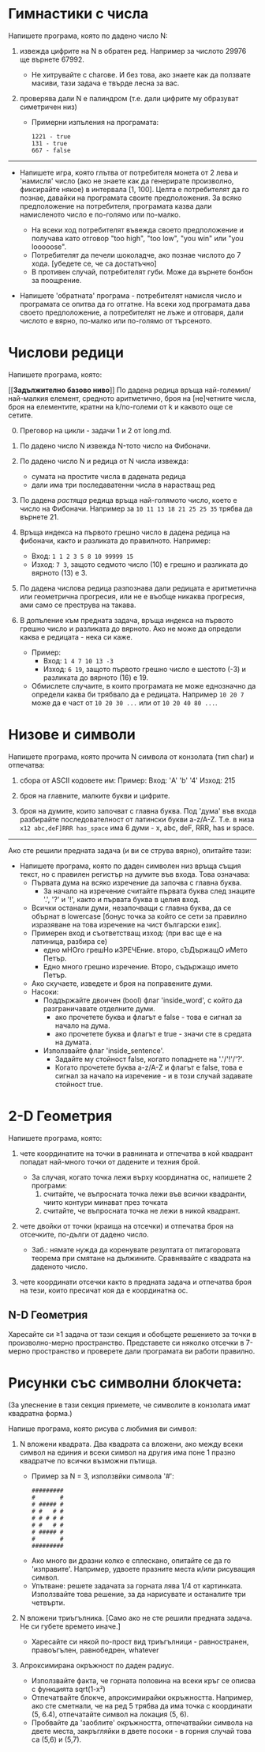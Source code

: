 # Гимнастики с числа
Напишете програма, която по дадено число N:

1. извежда цифрите на N в обратен ред. Например за числото 29976 ще върнете 67992.
    - Не хитрувайте с charове. И без това, ако знаете как да ползвате масиви, тази задача е твърде лесна за вас.

2. проверява дали N е палиндром (т.е. дали цифрите му образуват симетричен низ)
    - Примерни изпъления на програмата:
        ```
       1221 - true
       131 - true
       667 - false
       ```

---

* Напишете игра, която глътва от потребителя монета от 2 лева и 'намисля' число (ако не знаете как да генерирате произволно, фиксирайте някое) в интервала [1, 100]. Целта е потребителят да го познае, давайки на програмата своите предположения. За всяко предположение на потребителя, програмата казва дали намисленото число е по-голямо или по-малко.
    - На всеки ход потребителят въвежда своето предположение и получава като отговор "too high", "too low", "you win" или "you looooose".
    - Потребителят да печели шоколадче, ако познае числото до 7 хода. [убедете се, че са достатъчно]
    - В противен случай, потребителят губи. Може да върнете бонбон за поощрение.

* Напишете 'обратната' програма - потребителят намисля число и програмата се опитва да го отгатне. На всеки ход програмата дава своето предположение, а потребителят не лъже и отговаря, дали числото е вярно, по-малко или по-голямо от търсеното.

# Числови редици

Напишете програма, която:

[[**Задължително базово ниво**]] По дадена редица връща най-големия/най-малкия елемент, средното аритметично, броя на [не]четните числа, броя на елементите, кратни на k/по-големи от k и каквото още се сетите.

0. Преговор на цикли - задачи 1 и 2 от long.md.

1. По дадено число N извежда N-тото число на Фибоначи.

2. По дадено число N и редица от N числа извежда:
    - сумата на простите числа в дадената редица
    - дали има три последаватенни числа в нарастващ ред

3. По дадена _растяща_ редица връща най-голямото число, което е число на Фибоначи. Например за `10 11 13 18 21 25 25 35` трябва да върнете 21.

4. Връща индекса на първото грешно число в дадена редица на фибоначи, както и разликата до правилното. Например:
    - Вход: `1 1 2 3 5 8 10 99999 15`
    - Изход: `7 3`, защото седмото число (10) е грешно и разликата до вярното (13) е 3.

5. По дадена числова редица разпознава дали редицата е аритметична или геометрична прогресия, или не е въобще никаква прогресия, ами само се преструва на такава.

6. В допъление към предната задача, връща индекса на първото грешно число и разликата до вярното. Ако не може да определи каква е редицата - нека си каже.
    - Пример:
        - Вход: `1 4 7 10 13 -3`
        - Изход: `6 19`, защото първото грешно число е шестото (-3) и разликата до вярното (16) е 19.
    - Обмислете случаите, в които програмата не може еднозначно да определи каква би трябвало да е редицата. Например `10 20 7` може да е част от `10 20 30 ...` или от `10 20 40 80 ...`.

# Низове и символи

Напишете програма, която прочита N символа от конзолата (тип char) и отпечатва:

1. сбора от ASCII кодовете им:
    Пример: Вход: 'A' 'b' '4'
            Изход: 215

2. броя на главните, малките букви и цифрите.

3. броя на думите, които започват с главна буква. Под 'дума' във входа разбирайте последователност от латински букви a-z/A-Z. Т.е. в низа `x12 abc,deF]RRR has_space` има 6 думи - x, abc, deF, RRR, has и space.

---

Ако сте решили предната задача (и ви се струва вярно), опитайте тази:

* Напишете програма, която по даден символен низ връща същия текст, но с правилен регистър на думите във входа. Това означава:
    - Първата дума на всяко изречение да започва с главна буква.
        - За начало на изречение считайте първата буква след знаците '.', '?' и '!', както и първата буква в целия вход.
    - Всички останали думи, незапочващи с главна буква, да се обърнат в lowercase [бонус точка за който се сети за правилно изразяване на това изречение на чист български език].
    - Примерен вход и съответстващ изход: (при вас ще е на латиница, разбира се)
        - едно мНОго грешНо иЗРЕЧЕние. второ, сЪДържащО иМето Петър.
        - Едно много грешно изречение. Второ, съдържащо името Петър.
    - Ако скучаете, изведете и броя на поправените думи.
    - Насоки:
        - Поддържайте двоичен (bool) флаг 'inside_word', с който да разграничавате отделните думи.
            - ако прочетете буква и флагът е false - това е сигнал за начало на дума.
            - ако прочетете буква и флагът е true - значи сте в средата на думата.
        - Използвайте флаг 'inside_sentence'.
            - Задайте му стойност false, когато попаднете на '.'/'!'/'?'.
            - Когато прочетете буква a-z/A-Z и флагът е false, това е сигнал за начало на изречение - и в този случай задавате стойност true.

# 2-D Геометрия

Напишете програма, която:

1. чете координатите на точки в равнината и отпечатва в кой квадрант попадат най-много точки от дадените и техния брой.
    - За случая, когато точка лежи върху координатна ос, напишете 2 програми:
        1. считайте, че въпросната точка лежи във всички квадранти, чиито контури минават през точката
        2. считайте, че въпросната точка не лежи в никой квадрант.

2. чете двойки от точки (краища на отсечки) и отпечатва броя на отсечките, по-дълги от дадено число.
    - Заб.: нямате нужда да коренувате резултата от питагоровата теорема при смятане на дължините. Сравнявайте с квадрата на даденото число.

3. чете координати отсечки както в предната задача и отпечатва броя на тези, които пресичат коя да е координатна ос.

## N-D Геометрия
Харесайте си ≥1 задача от тази секция и обобщете решението за точки в произволно-мерно пространство. Представете си няколко отсечки в 7-мерно пространство и проверете дали програмата ви работи правилно.

# Рисунки със символни блокчета:

(За улеснение в тази секция приемете, че символите в конзолата имат квадратна форма.)

Напише програма, която рисува с любимия ви символ:

1. N вложени квадрата. Два квадрата са вложени, ако между всеки символ на единия и всеки символ на другия има поне 1 празно квадратче по всички възможни пътища.
    - Пример за N = 3, използвйки символа '#':
        ```
        #########
        #       #
        # ##### #
        # #   # #
        # # # # #
        # #   # #
        # ##### #
        #       #
        #########
        ```
    - Ако много ви дразни колко е сплескано, опитайте се да го 'изправите'. Например, удвоете празните места и/или рисуващия символ.
    - Упътване: решете задачата за горната лява 1/4 от картинката. Използвайте това решение, за да нарисувате и останалите три четвърти.

2. N вложени триъгълника. [Само ако не сте решили предната задача. Не си губете времето иначе.]
    - Харесайте си някой по-прост вид триъгълници - равностранен, правоъгълен, равнобедрен, whatever

3. Апроксимирана окръжност по даден радиус.
    - Използвайте факта, че горната половина на всеки кръг се описва с функцията sqrt(1-x²)
    - Отпечатвайте блокче, апроксимирайки окръжността. Например, ако сте сметнали, че на ред 5 трябва да има точка с координати (5, 6.4), отпечатайте символ на локация (5, 6).
    - Пробвайте да 'заоблите' окръжността, отпечатвайки символа на двете места, закръгляйки в двете посоки - в горния случай това са (5,6) и (5,7).
